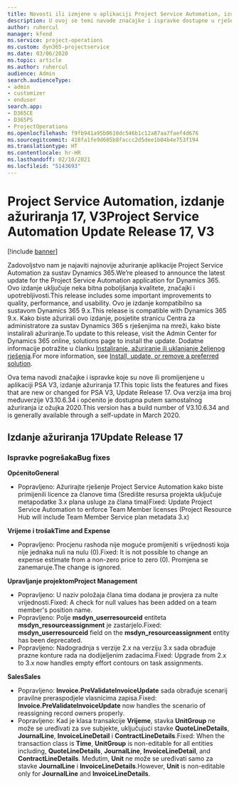 ```yaml
---
title: Novosti ili izmjene u aplikaciji Project Service Automation, izdanje ažuriranja 17, V3
description: U ovoj se temi navode značajke i ispravke dostupne u rješenju Project Service Automation, izdanje ažuriranja 17, V3.
author: ruhercul
manager: kfend
ms.service: project-operations
ms.custom: dyn365-projectservice
ms.date: 03/06/2020
ms.topic: article
ms.author: ruhercul
audience: Admin
search.audienceType:
- admin
- customizer
- enduser
search.app:
- D365CE
- D365PS
- ProjectOperations
ms.openlocfilehash: f9fb941a95b0610dc546b1c12a87aa7faef4d676
ms.sourcegitcommit: 418fa1fe9d605b8faccc2d5dee1b04b4e753f194
ms.translationtype: HT
ms.contentlocale: hr-HR
ms.lasthandoff: 02/10/2021
ms.locfileid: "5143693"
---
```

# <a name="project-service-automation-update-release-17-v3"></a><span data-ttu-id="45cb3-103">Project Service Automation, izdanje ažuriranja 17, V3</span><span class="sxs-lookup"><span data-stu-id="45cb3-103">Project Service Automation Update Release 17, V3</span></span>

[!include [banner](../includes/psa-now-project-operations.md)]

<span data-ttu-id="45cb3-104">Zadovoljstvo nam je najaviti najnovije ažuriranje aplikacije Project Service Automation za sustav Dynamics 365.</span><span class="sxs-lookup"><span data-stu-id="45cb3-104">We’re pleased to announce the latest update for the Project Service Automation application for Dynamics 365.</span></span> <span data-ttu-id="45cb3-105">Ovo izdanje uključuje neka bitna poboljšanja kvalitete, značajki i upotrebljivosti.</span><span class="sxs-lookup"><span data-stu-id="45cb3-105">This release includes some important improvements to quality, performance, and usability.</span></span>  <span data-ttu-id="45cb3-106">Ovo je izdanje kompatibilno sa sustavom Dynamics 365 9.x.</span><span class="sxs-lookup"><span data-stu-id="45cb3-106">This release is compatible with Dynamics 365 9.x.</span></span> <span data-ttu-id="45cb3-107">Kako biste ažurirali ovo izdanje, posjetite stranicu Centra za administratore za sustav Dynamics 365 s rješenjima na mreži, kako biste instalirali ažuriranje.</span><span class="sxs-lookup"><span data-stu-id="45cb3-107">To update to this release, visit the Admin Center for Dynamics 365 online, solutions page to install the update.</span></span> <span data-ttu-id="45cb3-108">Dodatne informacije potražite u članku [Instaliranje, ažuriranje ili uklanjanje željenog rješenja](https://docs.microsoft.com/power-platform/admin/install-remove-preferred-solution).</span><span class="sxs-lookup"><span data-stu-id="45cb3-108">For more information, see [Install, update, or remove a preferred solution](https://docs.microsoft.com/power-platform/admin/install-remove-preferred-solution).</span></span>

<span data-ttu-id="45cb3-109">Ova tema navodi značajke i ispravke koje su nove ili promijenjene u aplikaciji PSA V3, izdanje ažuriranja 17.</span><span class="sxs-lookup"><span data-stu-id="45cb3-109">This topic lists the features and fixes that are new or changed for PSA V3, Update Release 17.</span></span> <span data-ttu-id="45cb3-110">Ova verzija ima broj međuverzije V3.10.6.34 i općenito je dostupna putem samostalnog ažuriranja iz ožujka 2020.</span><span class="sxs-lookup"><span data-stu-id="45cb3-110">This version has a build number of V3.10.6.34 and is generally available through a self-update in March 2020.</span></span>


## <a name="update-release-17"></a><span data-ttu-id="45cb3-111">Izdanje ažuriranja 17</span><span class="sxs-lookup"><span data-stu-id="45cb3-111">Update Release 17</span></span>

### <a name="bug-fixes"></a><span data-ttu-id="45cb3-112">Ispravke pogrešaka</span><span class="sxs-lookup"><span data-stu-id="45cb3-112">Bug fixes</span></span>

<span data-ttu-id="45cb3-113">**Općenito**</span><span class="sxs-lookup"><span data-stu-id="45cb3-113">**General**</span></span>

- <span data-ttu-id="45cb3-114">Popravljeno: Ažurirajte rješenje Project Service Automation kako biste primijenili licence za članove tima (Središte resursa projekta uključuje metapodatke 3.x plana usluge za člana tima)</span><span class="sxs-lookup"><span data-stu-id="45cb3-114">Fixed: Update Project Service Automation to enforce Team Member licenses (Project Resource Hub will include Team Member Service plan metadata 3.x)</span></span>
 
<span data-ttu-id="45cb3-115">**Vrijeme i trošak**</span><span class="sxs-lookup"><span data-stu-id="45cb3-115">**Time and Expense**</span></span>

- <span data-ttu-id="45cb3-116">Popravljeno: Procjenu rashoda nije moguće promijeniti s vrijednosti koja nije jednaka nuli na nulu (0).</span><span class="sxs-lookup"><span data-stu-id="45cb3-116">Fixed: It is not possible to change an expense estimate from a non-zero price to zero (0).</span></span> <span data-ttu-id="45cb3-117">Promjena se zanemaruje.</span><span class="sxs-lookup"><span data-stu-id="45cb3-117">The change is ignored.</span></span>

<span data-ttu-id="45cb3-118">**Upravljanje projektom**</span><span class="sxs-lookup"><span data-stu-id="45cb3-118">**Project Management**</span></span>

- <span data-ttu-id="45cb3-119">Popravljeno: U naziv položaja člana tima dodana je provjera za nulte vrijednosti.</span><span class="sxs-lookup"><span data-stu-id="45cb3-119">Fixed: A check for null values has been added on a team member's position name.</span></span>
- <span data-ttu-id="45cb3-120">Popravljeno: Polje **msdyn_userresourceid** entiteta **msdyn_resourceassignment** je zastarjelo.</span><span class="sxs-lookup"><span data-stu-id="45cb3-120">Fixed: **msdyn_userresourceid** field on the **msdyn_resourceassignment** entity has been deprecated.</span></span>
- <span data-ttu-id="45cb3-121">Popravljeno: Nadogradnja s verzije 2.x na verziju 3.x sada obrađuje prazne konture rada na dodijeljenim zadacima.</span><span class="sxs-lookup"><span data-stu-id="45cb3-121">Fixed: Upgrade from 2.x to 3.x now handles empty effort contours on task assignments.</span></span>

<span data-ttu-id="45cb3-122">**Sales**</span><span class="sxs-lookup"><span data-stu-id="45cb3-122">**Sales**</span></span>

- <span data-ttu-id="45cb3-123">Popravljeno: **Invoice.PreValidateInvoiceUpdate** sada obrađuje scenarij pravilne preraspodjele vlasnicima zapisa.</span><span class="sxs-lookup"><span data-stu-id="45cb3-123">Fixed: **Invoice.PreValidateInvoiceUpdate** now handles the scenario of reassigning record owners properly.</span></span>
- <span data-ttu-id="45cb3-124">Popravljeno: Kad je klasa transakcije **Vrijeme**, stavka **UnitGroup** ne može se uređivati za sve subjekte, uključujući stavke **QuoteLineDetails**, **JournalLine**, **InvoiceLineDetail** i **ContractLineDetails**.</span><span class="sxs-lookup"><span data-stu-id="45cb3-124">Fixed: When the transaction class is **Time**, **UnitGroup** is non-editable for all entities including, **QuoteLineDetails**, **JournalLine**, **InvoiceLineDetail**, and **ContractLineDetails**.</span></span> <span data-ttu-id="45cb3-125">Međutim, **Unit** ne može se uređivati samo za stavke **JournalLine** i **InvoiceLineDetails**.</span><span class="sxs-lookup"><span data-stu-id="45cb3-125">However, **Unit** is non-editable only for **JournalLine** and **InvoiceLineDetails**.</span></span>


